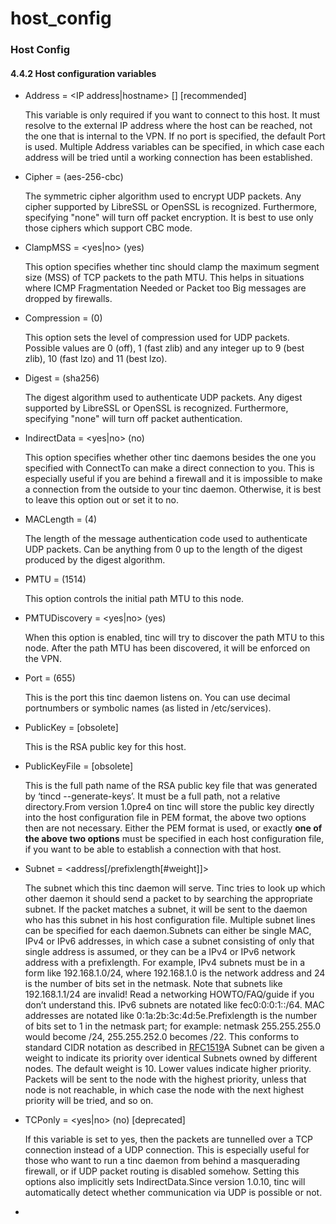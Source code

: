 # host_config

### Host Config

#### 4.4.2 Host configuration variables

- Address = <IP address|hostname> [<port>] [recommended]

  This variable is only required if you want to connect to this host. It must resolve to the external IP address where the host can be reached, not the one that is internal to the VPN. If no port is specified, the default Port is used. Multiple Address variables can be specified, in which case each address will be tried until a working connection has been established.

- Cipher = <cipher> (aes-256-cbc)

  The symmetric cipher algorithm used to encrypt UDP packets. Any cipher supported by LibreSSL or OpenSSL is recognized. Furthermore, specifying "none" will turn off packet encryption. It is best to use only those ciphers which support CBC mode.

- ClampMSS = <yes|no> (yes)

  This option specifies whether tinc should clamp the maximum segment size (MSS) of TCP packets to the path MTU. This helps in situations where ICMP Fragmentation Needed or Packet too Big messages are dropped by firewalls.

- Compression = <level> (0)

  This option sets the level of compression used for UDP packets. Possible values are 0 (off), 1 (fast zlib) and any integer up to 9 (best zlib), 10 (fast lzo) and 11 (best lzo).

- Digest = <digest> (sha256)

  The digest algorithm used to authenticate UDP packets. Any digest supported by LibreSSL or OpenSSL is recognized. Furthermore, specifying "none" will turn off packet authentication.

- IndirectData = <yes|no> (no)

  This option specifies whether other tinc daemons besides the one you specified with ConnectTo can make a direct connection to you. This is especially useful if you are behind a firewall and it is impossible to make a connection from the outside to your tinc daemon. Otherwise, it is best to leave this option out or set it to no.

- MACLength = <bytes> (4)

  The length of the message authentication code used to authenticate UDP packets. Can be anything from 0 up to the length of the digest produced by the digest algorithm.

- PMTU = <mtu> (1514)

  This option controls the initial path MTU to this node.

- PMTUDiscovery = <yes|no> (yes)

  When this option is enabled, tinc will try to discover the path MTU to this node. After the path MTU has been discovered, it will be enforced on the VPN.

- Port = <port> (655)

  This is the port this tinc daemon listens on. You can use decimal portnumbers or symbolic names (as listed in /etc/services).

- PublicKey = <key> [obsolete]

  This is the RSA public key for this host.

- PublicKeyFile = <path> [obsolete]

  This is the full path name of the RSA public key file that was generated by ‘tincd --generate-keys’. It must be a full path, not a relative directory.From version 1.0pre4 on tinc will store the public key directly into the host configuration file in PEM format, the above two options then are not necessary. Either the PEM format is used, or exactly **one of the above two options** must be specified in each host configuration file, if you want to be able to establish a connection with that host.

- Subnet = <address[/prefixlength[#weight]]>

  The subnet which this tinc daemon will serve. Tinc tries to look up which other daemon it should send a packet to by searching the appropriate subnet. If the packet matches a subnet, it will be sent to the daemon who has this subnet in his host configuration file. Multiple subnet lines can be specified for each daemon.Subnets can either be single MAC, IPv4 or IPv6 addresses, in which case a subnet consisting of only that single address is assumed, or they can be a IPv4 or IPv6 network address with a prefixlength. For example, IPv4 subnets must be in a form like 192.168.1.0/24, where 192.168.1.0 is the network address and 24 is the number of bits set in the netmask. Note that subnets like 192.168.1.1/24 are invalid! Read a networking HOWTO/FAQ/guide if you don’t understand this. IPv6 subnets are notated like fec0:0:0:1::/64. MAC addresses are notated like 0:1a:2b:3c:4d:5e.Prefixlength is the number of bits set to 1 in the netmask part; for example: netmask 255.255.255.0 would become /24, 255.255.252.0 becomes /22. This conforms to standard CIDR notation as described in [RFC1519](https://www.ietf.org/rfc/rfc1519.txt)A Subnet can be given a weight to indicate its priority over identical Subnets owned by different nodes. The default weight is 10. Lower values indicate higher priority. Packets will be sent to the node with the highest priority, unless that node is not reachable, in which case the node with the next highest priority will be tried, and so on.

- TCPonly = <yes|no> (no) [deprecated]

  If this variable is set to yes, then the packets are tunnelled over a TCP connection instead of a UDP connection. This is especially useful for those who want to run a tinc daemon from behind a masquerading firewall, or if UDP packet routing is disabled somehow. Setting this options also implicitly sets IndirectData.Since version 1.0.10, tinc will automatically detect whether communication via UDP is possible or not.

- 